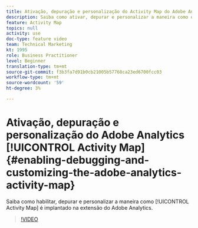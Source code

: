 ```yaml
---
title: Ativação, depuração e personalização do Activity Map do Adobe Analytics
description: Saiba como ativar, depurar e personalizar a maneira como o Activity Map é implantado na extensão do Adobe Analytics.
feature: Activity Map
topics: null
activity: use
doc-type: feature video
team: Technical Marketing
kt: 1995
role: Business Practitioner
level: Beginner
translation-type: tm+mt
source-git-commit: f3b3fa7d91b0cb21005b57768ca23ed6700fcc03
workflow-type: tm+mt
source-wordcount: '59'
ht-degree: 3%

---
```



# Ativação, depuração e personalização do Adobe Analytics [!UICONTROL Activity Map] {#enabling-debugging-and-customizing-the-adobe-analytics-activity-map}

Saiba como habilitar, depurar e personalizar a maneira como [!UICONTROL Activity Map] é implantado na extensão do Adobe Analytics.

>[!VIDEO](https://video.tv.adobe.com/v/25878?quality=12)
